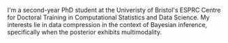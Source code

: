 I'm a second-year PhD student at the Univeristy of Bristol's ESPRC Centre for Doctoral Training in Computational Statistics and Data Science. My interests lie in data compression in the context of Bayesian inference, specifically when the posterior exhibits multimodality.


